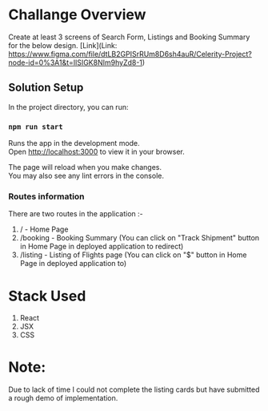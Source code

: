 # Challange Overview

Create at least 3 screens of Search Form, Listings and Booking Summary for the below design. 
[Link](Link: https://www.figma.com/file/dtLB2GPISrRUm8D6sh4auR/Celerity-Project?node-id=0%3A1&t=IlSIGK8NIm9hyZd8-1)

## Solution Setup

In the project directory, you can run:

### `npm run start`

Runs the app in the development mode.\
Open [http://localhost:3000](http://localhost:3000) to view it in your browser.

The page will reload when you make changes.\
You may also see any lint errors in the console.

### Routes information
There are two routes in the application :-
1. / - Home Page
2. /booking - Booking Summary (You can click on "Track Shipment" button in Home Page in deployed application to redirect)
3. /listing - Listing of Flights page (You can click on "$" button in Home Page in deployed application to)
# Stack Used 
1. React
2. JSX
3. CSS

# Note:
Due to lack of time I could not complete the listing cards but have submitted a rough demo of implementation.